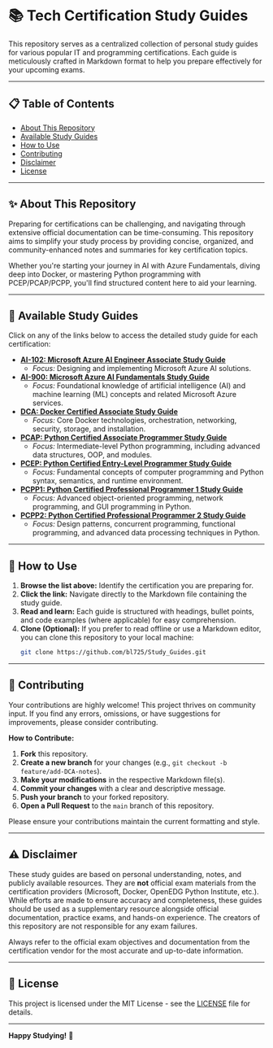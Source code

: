 # 📚 Tech Certification Study Guides

This repository serves as a centralized collection of personal study guides for various popular IT and programming certifications. Each guide is meticulously crafted in Markdown format to help you prepare effectively for your upcoming exams.

---

## 📋 Table of Contents

*   [About This Repository](#about-this-repository)
*   [Available Study Guides](#available-study-guides)
*   [How to Use](#how-to-use)
*   [Contributing](#contributing)
*   [Disclaimer](#disclaimer)
*   [License](#license)

---
<a id="about-this-repository"></a>
## ✨ About This Repository

Preparing for certifications can be challenging, and navigating through extensive official documentation can be time-consuming. This repository aims to simplify your study process by providing concise, organized, and community-enhanced notes and summaries for key certification topics.

Whether you're starting your journey in AI with Azure Fundamentals, diving deep into Docker, or mastering Python programming with PCEP/PCAP/PCPP, you'll find structured content here to aid your learning.

---
<a id="available-study-guides"></a>
## 📖 Available Study Guides

Click on any of the links below to access the detailed study guide for each certification:

*   **[AI-102: Microsoft Azure AI Engineer Associate Study Guide](AI-102_Study_Guide.md)**
    *   *Focus:* Designing and implementing Microsoft Azure AI solutions.
*   **[AI-900: Microsoft Azure AI Fundamentals Study Guide](AI-900_Study_Guide.md)**
    *   *Focus:* Foundational knowledge of artificial intelligence (AI) and machine learning (ML) concepts and related Microsoft Azure services.
*   **[DCA: Docker Certified Associate Study Guide](DCA_Study_Guide.md)**
    *   *Focus:* Core Docker technologies, orchestration, networking, security, storage, and installation.
*   **[PCAP: Python Certified Associate Programmer Study Guide](PCAP_Study_Guide.md)**
    *   *Focus:* Intermediate-level Python programming, including advanced data structures, OOP, and modules.
*   **[PCEP: Python Certified Entry-Level Programmer Study Guide](PCEP_Study_Guide.md)**
    *   *Focus:* Fundamental concepts of computer programming and Python syntax, semantics, and runtime environment.
*   **[PCPP1: Python Certified Professional Programmer 1 Study Guide](PCPP1_Study_Guide.md)**
    *   *Focus:* Advanced object-oriented programming, network programming, and GUI programming in Python.
*   **[PCPP2: Python Certified Professional Programmer 2 Study Guide](PCPP2_Study_Guide.md)**
    *   *Focus:* Design patterns, concurrent programming, functional programming, and advanced data processing techniques in Python.

---
<a id="how-to-use"></a>
## 🚀 How to Use

1.  **Browse the list above:** Identify the certification you are preparing for.
2.  **Click the link:** Navigate directly to the Markdown file containing the study guide.
3.  **Read and learn:** Each guide is structured with headings, bullet points, and code examples (where applicable) for easy comprehension.
4.  **Clone (Optional):** If you prefer to read offline or use a Markdown editor, you can clone this repository to your local machine:
    ```bash
    git clone https://github.com/bl725/Study_Guides.git
    ```

---
<a id="contributing"></a>
## 🤝 Contributing

Your contributions are highly welcome! This project thrives on community input. If you find any errors, omissions, or have suggestions for improvements, please consider contributing.

**How to Contribute:**

1.  **Fork** this repository.
2.  **Create a new branch** for your changes (e.g., `git checkout -b feature/add-DCA-notes`).
3.  **Make your modifications** in the respective Markdown file(s).
4.  **Commit your changes** with a clear and descriptive message.
5.  **Push your branch** to your forked repository.
6.  **Open a Pull Request** to the `main` branch of this repository.

Please ensure your contributions maintain the current formatting and style.

---
<a id="disclaimer"></a>
## ⚠️ Disclaimer

These study guides are based on personal understanding, notes, and publicly available resources. They are **not** official exam materials from the certification providers (Microsoft, Docker, OpenEDG Python Institute, etc.). While efforts are made to ensure accuracy and completeness, these guides should be used as a supplementary resource alongside official documentation, practice exams, and hands-on experience. The creators of this repository are not responsible for any exam failures.

Always refer to the official exam objectives and documentation from the certification vendor for the most accurate and up-to-date information.

---

## 📄 License

This project is licensed under the MIT License - see the [LICENSE](LICENSE) file for details.

---

**Happy Studying!** 🚀

